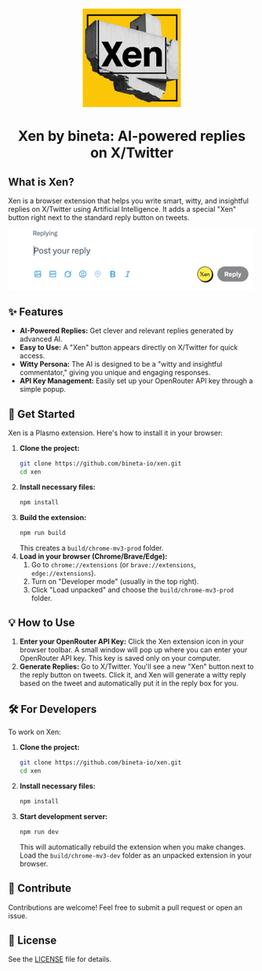 <p align="center">
  <a href="https://bineta.io">
   <img width="200px" src="./docs/logo-cut.png" alt="Logo">
  </a>
  <h1 align="center">Xen by bineta: AI-powered replies on X/Twitter</h1>
</p>

## What is Xen?

Xen is a browser extension that helps you write smart, witty, and insightful replies on X/Twitter using Artificial Intelligence. It adds a special "Xen" button right next to the standard reply button on tweets.

<img src="docs/screenshot-1.jpg" width="500px" alt="Xen in action">

## ✨ Features

*   **AI-Powered Replies:** Get clever and relevant replies generated by advanced AI.
*   **Easy to Use:** A "Xen" button appears directly on X/Twitter for quick access.
*   **Witty Persona:** The AI is designed to be a "witty and insightful commentator," giving you unique and engaging responses.
*   **API Key Management:** Easily set up your OpenRouter API key through a simple popup.

## 🚀 Get Started

Xen is a Plasmo extension. Here's how to install it in your browser:

1.  **Clone the project:**
    ```bash
    git clone https://github.com/bineta-io/xen.git
    cd xen
    ```
2.  **Install necessary files:**
    ```bash
    npm install
    ```
3.  **Build the extension:**
    ```bash
    npm run build
    ```
    This creates a `build/chrome-mv3-prod` folder.
4.  **Load in your browser (Chrome/Brave/Edge):**
    1.  Go to `chrome://extensions` (or `brave://extensions`, `edge://extensions`).
    2.  Turn on "Developer mode" (usually in the top right).
    3.  Click "Load unpacked" and choose the `build/chrome-mv3-prod` folder.

## 💡 How to Use

1.  **Enter your OpenRouter API Key:** Click the Xen extension icon in your browser toolbar. A small window will pop up where you can enter your OpenRouter API key. This key is saved only on your computer.
2.  **Generate Replies:** Go to X/Twitter. You'll see a new "Xen" button next to the reply button on tweets. Click it, and Xen will generate a witty reply based on the tweet and automatically put it in the reply box for you.

## 🛠️ For Developers

To work on Xen:

1.  **Clone the project:**
    ```bash
    git clone https://github.com/bineta-io/xen.git
    cd xen
    ```
2.  **Install necessary files:**
    ```bash
    npm install
    ```
3.  **Start development server:**
    ```bash
    npm run dev
    ```
    This will automatically rebuild the extension when you make changes. Load the `build/chrome-mv3-dev` folder as an unpacked extension in your browser.

## 🤝 Contribute

Contributions are welcome! Feel free to submit a pull request or open an issue.

## 📄 License

See the [LICENSE](LICENSE) file for details.
